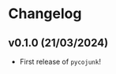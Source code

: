 # Changelog

<!--next-version-placeholder-->

## v0.1.0 (21/03/2024)

- First release of `pycojunk`!
